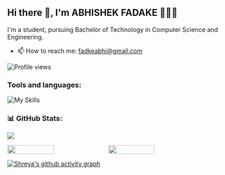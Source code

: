 
<!--
**fadkeabhi/fadkeabhi** is a ✨ _special_ ✨ repository because its `README.md` (this file) appears on your GitHub profile.

Here are some ideas to get you started:

- 🔭 I’m currently working on ...
- 🌱 I’m currently learning ...
- 👯 I’m looking to collaborate on ...
- 🤔 I’m looking for help with ...
- 💬 Ask me about ...
- 📫 How to reach me: ...
- 😄 Pronouns: ...
- ⚡ Fun fact: ...
-->


## Hi there 👋, I'm ABHISHEK FADAKE 👩🏻‍💻
I'm a student, pursuing Bachelor of Technology in Computer Science and Engineering.

- 📫 How to reach me: fadkeabhi@gmail.com

![Profile views](https://gpvc.arturio.dev/fadkeabhi)  



<h3 align="left">Tools and languages: </h3>

![My Skills](https://skillicons.dev/icons?i=html,css,js,php,c,cpp,py,)

### 📊 GitHub Stats:

![](https://github-readme-stats.vercel.app/api/top-langs/?username=fadkeabhi&theme=gotham&hide_border=false&include_all_commits=false&count_private=false&layout=compact)

<div style="display: flex; flex-direction: row;">

<img width="46%" src="https://github-readme-stats.vercel.app/api?username=fadkeabhi&theme=gotham&hide_border=false&include_all_commits=false&count_private=false" />

<img width="46%" src="https://github-readme-streak-stats.herokuapp.com/?user=fadkeabhi&theme=gotham&hide_border=false" />

</div>

[![Shreya's github activity graph](https://activity-graph.herokuapp.com/graph?username=fadkeabhi&theme=gotham)](https://github.com/shreyap05/github-readme-activity-graph)
